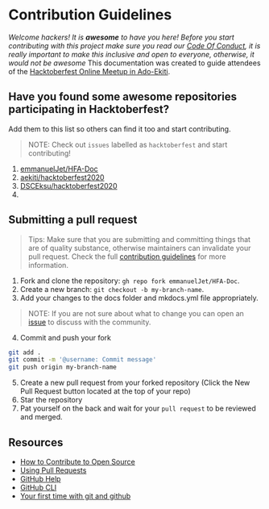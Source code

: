 # Contribution Guidelines

_Welcome hackers! It is **awesome** to have you here! Before you start contributing with this project make sure you read our [Code Of Conduct](https://github.com/emmanuelJet/HFA-Doc/blob/master/CODE_OF_CONDUCT.md), it is really important to make this inclusive and open to everyone, otherwise, it would not be awesome_
This documentation was created to guide attendees of the [Hacktoberfest Online Meetup in Ado-Ekiti](https://organize.mlh.io/participants/events/4592-hacktoberfest-online-meetup-in-ado-ekiti-dsc-eksu-aekiti).

## Have you found some awesome repositories participating in Hacktoberfest?

Add them to this list so others can find it too and start contributing.
> NOTE: Check out `issues` labelled as `hacktoberfest` and start contributing!

1. [emmanuelJet/HFA-Doc](https://github.com/emmanuelJet/HFA-Doc)
2. [aekiti/hacktoberfest2020](https://github.com/aekiti/hacktoberfest2020)
3. [DSCEksu/hacktoberfest2020](https://github.com/DSCEksu/hacktoberfest2020)
4. 

## Submitting a pull request
> Tips: Make sure that you are submitting and committing things that are of quality substance, otherwise maintainers can invalidate your pull request. Check the full [contribution guidelines](https://aekiti.github.io/hacktoberfest2020/guildlines/documentation/) for more information.

1. Fork and clone the repository: `gh repo fork emmanuelJet/HFA-Doc`.
2. Create a new branch: `git checkout -b my-branch-name`.
3. Add your changes to the docs folder and mkdocs.yml file appropriately. 
> NOTE: If you are not sure about what to change you can open an [issue](https://github.com/emmanuelJet/HFA-Doc/issues/new?assignees=emmanuelJet&labels=hacktoberfest&template=hacktoberfest.md&title=%5BHacktoberfest%5D) to discuss with the community.
4. Commit and push your fork
```bash
git add .
git commit -m '@username: Commit message'
git push origin my-branch-name
```
5. Create a new pull request from your forked repository (Click the New Pull Request button located at the top of your repo)
6. Star the repository
7. Pat yourself on the back and wait for your `pull request` to be reviewed and merged.

## Resources

- [How to Contribute to Open Source](https://opensource.guide/how-to-contribute/)
- [Using Pull Requests](https://help.github.com/articles/about-pull-requests/)
- [GitHub Help](https://help.github.com)
- [GitHub CLI](https://cli.github.com)
- [Your first time with git and github](https://kbroman.org/github_tutorial/pages/first_time.html)
